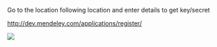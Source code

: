 Go to the location following location and enter details to get key/secret<br>

<a href='http://dev.mendeley.com/applications/register/'>http://dev.mendeley.com/applications/register/</a>

<img src='http://socialauth.googlecode.com/svn/wiki/images/mendeley.png' />